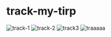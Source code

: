 # track-my-tirp
![track-1](https://user-images.githubusercontent.com/25037017/69338670-b4b47680-0c89-11ea-94cf-56696c94ad4b.PNG)
![track-2](https://user-images.githubusercontent.com/25037017/69340154-d2370f80-0c8c-11ea-9e46-d2eba2007a86.PNG)
![track3](https://user-images.githubusercontent.com/25037017/69340187-e0852b80-0c8c-11ea-80bd-bde1a7c7c42e.PNG)
![traaaaa](https://user-images.githubusercontent.com/25037017/69340410-78831500-0c8d-11ea-90ed-446fa947b7b4.PNG)



